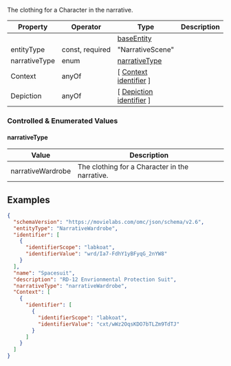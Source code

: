 The clothing for a Character in the narrative.

| Property      | Operator        | Type                                                                               | Description |
| ------------- | --------------- | ---------------------------------------------------------------------------------- | ----------- |
|               |                 | [baseEntity](../core/baseEntity.md)                                                |             |
| entityType    | const, required | "NarrativeScene"                                                                   |             |
| narrativeType | enum            | [narrativeType](#narrativeType)                                                    |             |
| Context       | anyOf           | [ [Context](./Context.md) <br>[identifier](../Utility/Utility.md#identifier) ]     |             |
| Depiction     | anyOf           | [ [Depiction](./Depiction.md) <br>[identifier](../Utility/Utility.md#identifier) ] |             |

### Controlled & Enumerated Values

#### narrativeType

| Value             | Description                                    |
| ----------------- | ---------------------------------------------- |
| narrativeWardrobe | The clothing for a Character in the narrative. |
## Examples

```JSON
{  
  "schemaVersion": "https://movielabs.com/omc/json/schema/v2.6",  
  "entityType": "NarrativeWardrobe",  
  "identifier": [  
    {  
      "identifierScope": "labkoat",  
      "identifierValue": "wrd/Ia7-FdhY1yBFyqG_2nYW8"  
    }  
  ],  
  "name": "Spacesuit",  
  "description": "RD-12 Envrionmental Protection Suit",  
  "narrativeType": "narrativeWardrobe",  
  "Context": [  
    {  
      "identifier": [  
        {  
          "identifierScope": "labkoat",  
          "identifierValue": "cxt/wWz2OqsKDO7bTLZm9TdTJ"  
        }  
      ]  
    }  
  ]  
}
```
